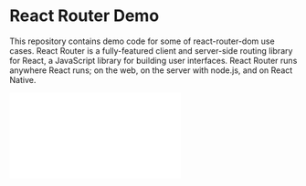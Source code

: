 React Router Demo
=================  

This repository contains demo code for some of react-router-dom use cases. React Router is a fully-featured client and server-side routing library for React, a JavaScript library for building user interfaces. React Router runs anywhere React runs; on the web, on the server with node.js, and on React Native.

![Welcome Page](./assets/welcome_page.js)